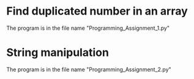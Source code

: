 # Find duplicated number in an array
The program is in the file name "Programming_Assignment_1.py" 
# String manipulation
The program is in the file name "Programming_Assignment_2.py" 